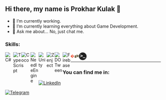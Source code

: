 ## Hi there, my name is Prokhar Kulak 👋

- 🔭 I’m currently working.
- 🌱 I’m currently learning everything about Game Development.
- 💬 Ask me about... No, just chat me.

### Skills:

<img align="left" alt="C#" width="26px" src="https://cdn.worldvectorlogo.com/logos/c--4.svg" />
<img align="left" alt="TypeScript" width="26px" src="https://upload.wikimedia.org/wikipedia/commons/4/4c/Typescript_logo_2020.svg" />
<img align="left" alt="Cocos" width="30px" src="https://www.svgrepo.com/show/330176/cocos.svg" />
<img align="left" alt="NeedleEngine" width="26px" src="https://needle.tools/assets/needle-logo-256-97639e82.png" />
<img align="left" alt="Unity" width="26px" src="https://companieslogo.com/img/orig/U-ea48bc1d.png?t=1634728034" />
<img align="left" alt="Zenject" width="26px" src="https://pbs.twimg.com/profile_images/1379491996763574272/kJBWq3T4_400x400.jpg" />
<img align="left" alt="DOTween" width="26px" src="http://dotween.demigiant.com/_imgs/logos/dotween_hotweenv2.png" />
<img align="left" alt="Firebase" width="26px" src="https://cdn.cdnlogo.com/logos/f/48/firebase.svg" />
<img align="left" alt="Git" width="26px" src="https://raw.githubusercontent.com/github/explore/80688e429a7d4ef2fca1e82350fe8e3517d3494d/topics/git/git.png" />
<img align="left" alt="Terminal" width="26px" src="https://raw.githubusercontent.com/github/explore/80688e429a7d4ef2fca1e82350fe8e3517d3494d/topics/terminal/terminal.png" />

<br />

---

### You can find me in:

[![LinkedIn](https://img.shields.io/badge/LinkedIn-0077B5?style=for-the-badge&logo=linkedin&logoColor=white)](https://www.linkedin.com/in/prokhar-kulak/)
<br />

[![Telegram](https://img.shields.io/badge/telegram-2CA5E0?style=for-the-badge&logo=telegram&logoColor=white)](https://t.me/lagatun54)
<br />
